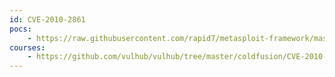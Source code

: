 ```yaml
---
id: CVE-2010-2861
pocs:
    - https://raw.githubusercontent.com/rapid7/metasploit-framework/master/modules/auxiliary/scanner/http/coldfusion_locale_traversal.rb
courses:
    - https://github.com/vulhub/vulhub/tree/master/coldfusion/CVE-2010-2861
---
```


